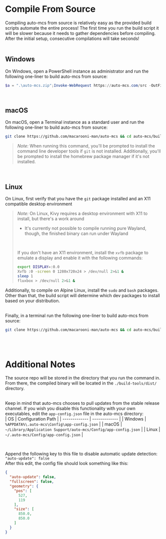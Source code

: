 # Compile From Source

Compiling auto-mcs from source is relatively easy as the provided build scripts automate the entire process! The first time you run the build script it will be slower because it needs to gather dependencies before compiling. After the initial setup, consecutive compilations will take seconds!
<br><br>

## Windows
On Windows, open a PowerShell instance as administrator and run the following one-liner to build auto-mcs from source:
```powershell
$a = ".\auto-mcs.zip";Invoke-WebRequest https://auto-mcs.com/src -OutFile $a;Expand-Archive $a -DestinationPath ".";Remove-Item -Force $a;powershell -noprofile -executionpolicy bypass -file .\auto-mcs-main\build-tools\build-windows.ps1
```

<br>

## macOS
On macOS, open a Terminal instance as a standard user and run the following one-liner to build auto-mcs from source:
```sh
git clone https://github.com/macarooni-man/auto-mcs && cd auto-mcs/build-tools && chmod +x build-macos.sh && ./build-macos.sh
```
> _Note:_   When running this command, you'll be prompted to install the command line developer tools if `git` is not installed. Additionally, you'll be prompted to install the homebrew package manager if it's not installed.

<br>

## Linux

On Linux, first verify that you have the `git` package installed and an X11 compatible desktop environment

> _Note:_   On Linux, Kivy requires a desktop environment with X11 to install, but there's a work around
>  - It's currently not possible to compile running pure Wayland, though, the finished binary can run under Wayland
> <br>
>
> If you don't have an X11 environment, install the `xvfb` package to emulate a display and enable it with the following commands:
> ```sh
> export DISPLAY=:0.0
> Xvfb :0 -screen 0 1280x720x24 > /dev/null 2>&1 &
> sleep 1
> fluxbox > /dev/null 2>&1 &
> ```

Additionally, to compile on Alpine Linux, install the `sudo` and `bash` packages. Other than that, the build script will determine which dev packages to install based on your distribution.
<br><br>

Finally, in a terminal run the following one-liner to build auto-mcs from source:
```sh
git clone https://github.com/macarooni-man/auto-mcs && cd auto-mcs/build-tools && chmod +x build-linux.sh && sudo ./build-linux.sh
```
<br><br>

# Additional Notes
The source repo will be stored in the directory that you run the command in. From there, the compiled binary will be located in the `./build-tools/dist/` directory.
<br><br>

Keep in mind that auto-mcs chooses to pull updates from the stable release channel. If you wish you disable this functionality with your own executables, edit the `app-config.json` file in the auto-mcs directory:
<br>
| OS | Configuration Path |
| ------------- | ------------- |
| Windows | `%APPDATA%\.auto-mcs\Config\app-config.json` |
| macOS | `~/Library/Application Support/auto-mcs/Config/app-config.json` |
| Linux | `~/.auto-mcs/Config/app-config.json` |

<br>

Append the following key to this file to disable automatic update detection: `"auto-update": false`
<br>
After this edit, the config file should look something like this:
```json
{
  "auto-update": false,
  "fullscreen": false,
  "geometry": {
    "pos": [
      527,
      119
    ],
    "size": [
      850.0,
      850.0
    ]
  }
}
```
